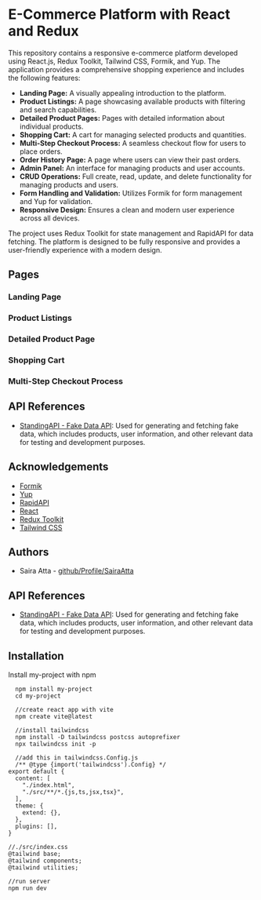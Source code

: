 # E-Commerce Platform with React and Redux

This repository contains a responsive e-commerce platform developed using React.js, Redux Toolkit, Tailwind CSS, Formik, and Yup. The application provides a comprehensive shopping experience and includes the following features:

- **Landing Page:** A visually appealing introduction to the platform.
- **Product Listings:** A page showcasing available products with filtering and search capabilities.
- **Detailed Product Pages:** Pages with detailed information about individual products.
- **Shopping Cart:** A cart for managing selected products and quantities.
- **Multi-Step Checkout Process:** A seamless checkout flow for users to place orders.
- **Order History Page:** A page where users can view their past orders.
- **Admin Panel:** An interface for managing products and user accounts.
- **CRUD Operations:** Full create, read, update, and delete functionality for managing products and users.
- **Form Handling and Validation:** Utilizes Formik for form management and Yup for validation.
- **Responsive Design:** Ensures a clean and modern user experience across all devices.

The project uses Redux Toolkit for state management and RapidAPI for data fetching. The platform is designed to be fully responsive and provides a user-friendly experience with a modern design.

## Pages

### Landing Page


### Product Listings


### Detailed Product Page


### Shopping Cart


### Multi-Step Checkout Process



## API References

- [StandingAPI - Fake Data API](https://rapidapi.com/standingapi-standingapi-default/api/fake-data3/): Used for generating and fetching fake data, which includes products, user information, and other relevant data for testing and development purposes.

## Acknowledgements

- [Formik](https://formik.org/)
- [Yup](https://github.com/jquense/yup)
- [RapidAPI](https://rapidapi.com/)
- [React](https://reactjs.org/)
- [Redux Toolkit](https://redux-toolkit.js.org/)
- [Tailwind CSS](https://tailwindcss.com/)

## Authors

- Saira Atta - [github/Profile/SairaAtta](https://github.com/sairaatta)




## API References



- [StandingAPI - Fake Data API](https://rapidapi.com/standingapi-standingapi-default/api/fake-data3/playground/apiendpoint_aa025472-734d-44ec-87b3-d40d0f9b03de): Used for generating and fetching fake data, which includes products, user information, and other relevant data for testing and development purposes.

## Installation

Install my-project with npm

```npm 
  npm install my-project
  cd my-project 

  //create react app with vite
  npm create vite@latest

  //install tailwindcss
  npm install -D tailwindcss postcss autoprefixer
  npx tailwindcss init -p

  //add this in tailwindcss.Config.js
  /** @type {import('tailwindcss').Config} */
export default {
  content: [
    "./index.html",
    "./src/**/*.{js,ts,jsx,tsx}",
  ],
  theme: {
    extend: {},
  },
  plugins: [],
}

//./src/index.css
@tailwind base;
@tailwind components;
@tailwind utilities;

//run server
npm run dev

```
    